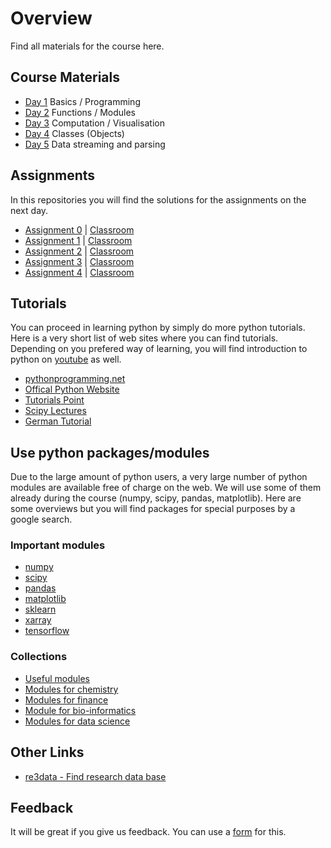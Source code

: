 # Overview
Find all materials for the course here.

## Course Materials
- [Day 1](https://github.com/KonstanzPythonSchool/day_01) Basics / Programming
- [Day 2](https://github.com/KonstanzPythonSchool/day_02) Functions / Modules
- [Day 3](https://github.com/KonstanzPythonSchool/day_03) Computation / Visualisation
- [Day 4](https://github.com/KonstanzPythonSchool/day_04) Classes (Objects)
- [Day 5](https://github.com/KonstanzPythonSchool/day_05) Data streaming and parsing

## Assignments
In this repositories you will find the solutions for the assignments on the next day.
- [Assignment 0](https://github.com/KonstanzPythonSchool/assignment_00) | [Classroom](https://classroom.github.com/a/9FdCJCQ7)
- [Assignment 1](https://github.com/KonstanzPythonSchool/assignment_01) | [Classroom](https://classroom.github.com/a/OHj7MZLY)
- [Assignment 2](https://github.com/KonstanzPythonSchool/assignment_02) | [Classroom](https://classroom.github.com/a/MOqrx5vr)
- [Assignment 3](https://github.com/KonstanzPythonSchool/assignment_03) | [Classroom](https://classroom.github.com/a/t86rKz9Q)
- [Assignment 4](https://github.com/KonstanzPythonSchool/assignment_04) | [Classroom](https://classroom.github.com/a/wiN728wA)

## Tutorials
You can proceed in learning python by simply do more python tutorials. Here is a very short list of web sites where you can find tutorials. Depending on you prefered way of learning, you will find introduction to python on [youtube](https://www.youtube.com/results?search_query=python) as well.

* [pythonprogramming.net](https://pythonprogramming.net/)
* [Offical Python Website](https://docs.python.org/3/tutorial/)
* [Tutorials Point](https://www.tutorialspoint.com/python/index.htm)
* [Scipy Lectures](https://www.scipy-lectures.org/)
* [German Tutorial](https://py-tutorial-de.readthedocs.io/de/python-3.3/)

## Use python packages/modules
Due to the large amount of python users, a very large number of python modules are available free of charge on the web. We will use some of them already during the course (numpy, scipy, pandas, matplotlib). Here are some overviews but you will find packages for special purposes by a google search.

### Important modules
* [numpy](http://www.numpy.org/)
* [scipy](https://www.scipy.org/)
* [pandas](https://pandas.pydata.org/)
* [matplotlib](https://matplotlib.org/)
* [sklearn](scikit-learn.org)
* [xarray](http://xarray.pydata.org/en/stable/)
* [tensorflow](https://www.tensorflow.org/)

### Collections
* [Useful modules](https://wiki.python.org/moin/UsefulModules)
* [Modules for chemistry](http://lukaszmentel.com/blog/awesome-python-chemistry/index.html)
* [Modules for finance](https://www.linkedin.com/pulse/best-python-librariespackages-finance-financial-data-majid-aliakbar)
* [Module for bio-informatics](http://biopython.org/)
* [Modules for data science](https://medium.com/activewizards-machine-learning-company/top-15-python-libraries-for-data-science-in-in-2017-ab61b4f9b4a7)

## Other Links
* [re3data - Find research data base](https://www.re3data.org/)

## Feedback
It will be great if you give us feedback. You can use a [form](https://docs.google.com/forms/d/e/1FAIpQLScr9VroTV0nCiK_dIKyINBdcMZH-IXyAMyRf4vuXigw1RpS0Q/viewform?usp=sf_link) for this.
